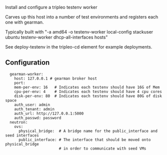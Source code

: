 Install and configure a tripleo testenv worker

Carves up this host into a number of test environments and registers each one with gearman.

Typically built with "-a amd64 -o testenv-worker local-config stackuser ubuntu
testenv-worker dhcp-all-interfaces hosts"

See deploy-testenv in the tripleo-cd element for example deployments.

Configuration
-------------

      gearman-worker:
        host: 127.0.0.1 # gearman broker host
        port:
        mem-per-env: 16   # Indicates each testenv should have 16G of Mem
        cpu-per-env: 4    # Indicates each testenv should have 4 cpu cores
        disk-per-env: 80  # Indicates each testenv should have 80G of disk space
        auth_user: admin
        auth_tenant: admin
        auth_url: http://127.0.0.1:5000
        auth_passwd: password
      neutron:
        ovs:
          physical_bridge:  # A bridge name for the public_interface and seed interfaces
          public_interface: # The interface that should be moved onto physical_bridge
                            # in order to communicate with seed VMs
